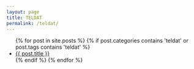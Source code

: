 ```yaml
---
layout: page
title: TELDAT
permalink: /teldat/
---
```


<div class="home">

  <ul class="posts">
    {% for post in site.posts %}
    {% if post.categories contains 'teldat' or post.tags contains 'teldat' %}
      <li>
        <a class="post-link" href="{{ post.url | prepend: site.baseurl }}">{{ post.title }}</a>
      </li>
    {% endif %}
    {% endfor %}
  </ul>

</div>
